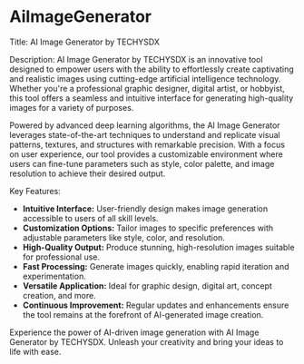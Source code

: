 # AiImageGenerator
Title: AI Image Generator by TECHYSDX

Description:
AI Image Generator by TECHYSDX is an innovative tool designed to empower users with the ability to effortlessly create captivating and realistic images using cutting-edge artificial intelligence technology. Whether you're a professional graphic designer, digital artist, or hobbyist, this tool offers a seamless and intuitive interface for generating high-quality images for a variety of purposes.

Powered by advanced deep learning algorithms, the AI Image Generator leverages state-of-the-art techniques to understand and replicate visual patterns, textures, and structures with remarkable precision. With a focus on user experience, our tool provides a customizable environment where users can fine-tune parameters such as style, color palette, and image resolution to achieve their desired output.

Key Features:
- **Intuitive Interface:** User-friendly design makes image generation accessible to users of all skill levels.
- **Customization Options:** Tailor images to specific preferences with adjustable parameters like style, color, and resolution.
- **High-Quality Output:** Produce stunning, high-resolution images suitable for professional use.
- **Fast Processing:** Generate images quickly, enabling rapid iteration and experimentation.
- **Versatile Application:** Ideal for graphic design, digital art, concept creation, and more.
- **Continuous Improvement:** Regular updates and enhancements ensure the tool remains at the forefront of AI-generated image creation.

Experience the power of AI-driven image generation with AI Image Generator by TECHYSDX. Unleash your creativity and bring your ideas to life with ease.
